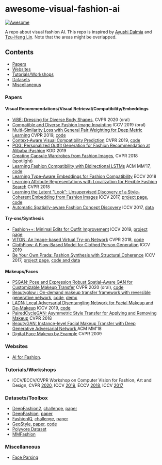 # awesome-visual-fashion-ai

[![Awesome](https://awesome.re/badge.svg)](https://awesome.re)

A repo about visual fashion AI. This repo is inspired by [Ayushi Dalmia](https://github.com/ayushidalmia/awesome-fashion-ai) and [Tzu-Heng Lin](https://github.com/lzhbrian/Cool-Fashion-Papers). Note that the areas might be overlapped.

## Contents

* [Papers](#papers)
* [Websites](#websites)
* [Tutorials/Workshops](#tutorials/workshops)
* [Datasets](#datasets)
* [Miscellaneous](#miscellaneous)


### Papers

#### Visual Recommendations/Visual Retrieval/Compatibility/Embeddings

  - [ViBE: Dressing for Diverse Body Shapes](https://arxiv.org/abs/1912.06697), CVPR 2020 (oral)
  - [Compatible and Diverse Fashion Image Inpainting](http://openaccess.thecvf.com/content_ICCV_2019/papers/Han_FiNet_Compatible_and_Diverse_Fashion_Image_Inpainting_ICCV_2019_paper.pdf) ICCV 2019 (oral)
  - [Multi-Similarity Loss with General Pair Weighting for Deep Metric Learning](https://arxiv.org/pdf/1904.06627.pdf) CVPR 2019, [code](https://github.com/MalongTech/research-ms-loss)
  - [Context-Aware Visual Compatibility Prediction](https://arxiv.org/abs/1902.03646) CVPR 2019, [code](https://github.com/gcucurull/visual-compatibility)
  - [POG: Personalized Outfit Generation for Fashion Recommendation at Alibaba iFashion](https://arxiv.org/abs/1905.01866) KDD 2019
  - [Creating Capsule Wardrobes from Fashion Images](https://arxiv.org/abs/1712.02662), CVPR 2018 (spotlight)
  - [Learning Fashion Compatibility with Bidirectional LSTMs](https://arxiv.org/abs/1707.05691) ACM MM'17, [code](https://github.com/xthan/polyvore)
  - [Learning Type-Aware Embeddings for Fashion Compatibility](https://arxiv.org/abs/1803.09196) ECCV 2018
  - [Learning Attribute Representations with Localization for Flexible Fashion Search](http://openaccess.thecvf.com/content_cvpr_2018/papers_backup/Ak_Learning_Attribute_Representations_CVPR_2018_paper.pdf) CVPR 2018
  - [Learning the Latent "Look": Unsupervised Discovery of a Style-Coherent Embedding from Fashion Images](https://arxiv.org/abs/1707.03376) ICCV 2017, [project page](http://vision.cs.utexas.edu/projects/StyleEmbedding/), [code](https://github.com/wlhsiao/Mallet)
  - [Automatic Spatially-aware Fashion Concept Discovery](http://users.umiacs.umd.edu/~xintong/publications/automatic-fashion-concept-final.pdf) ICCV 2017, [data](https://github.com/xthan/fashion-200k/)

  
#### Try-ons/Synthesis
  - [Fashion++: Minimal Edits for Outfit Improvement](https://arxiv.org/abs/1904.09261) ICCV 2019, [project page](http://vision.cs.utexas.edu/projects/FashionPlus/)
  - [VITON: An Image-based Virtual Try-on Network](https://arxiv.org/abs/1711.08447) CVPR 2018, [code](https://github.com/xthan/VITON)
  - [ClothFlow: A Flow-Based Model for Clothed Person Generation](http://openaccess.thecvf.com/content_ICCV_2019/papers/Han_ClothFlow_A_Flow-Based_Model_for_Clothed_Person_Generation_ICCV_2019_paper.pdf) ICCV 2019
  - [Be Your Own Prada: Fashion Synthesis with Structural Coherence](https://arxiv.org/abs/1710.07346) ICCV 2017, [project page](http://mmlab.ie.cuhk.edu.hk/projects/FashionGAN/), [code and data](https://github.com/zhusz/ICCV17-fashionGAN)

#### Makeups/Faces
 - [PSGAN: Pose and Expression Robust Spatial-Aware GAN for Customizable
Makeup Transfer](https://arxiv.org/abs/1909.06956) CVPR 2020 (oral), [code](https://github.com/wtjiang98/PSGAN)
 - [Beautyglow : On-demand makeup transfer framework with reversible generative network](http://openaccess.thecvf.com/content_CVPR_2019/papers/Chen_BeautyGlow_On-Demand_Makeup_Transfer_Framework_With_Reversible_Generative_Network_CVPR_2019_paper.pdf), [code](https://github.com/BeautyGlow/BeautyGlow.github.io/tree/master/source%20code), [demo](https://beautyglow.github.io/)
 - [LADN: Local Adversarial Disentangling Network for Facial Makeup and De-Makeup](https://arxiv.org/abs/1904.11272) ICCV 2019, [code](https://github.com/wangguanzhi/LADN)
 - [PairedCycleGAN: Asymmetric Style Transfer for Applying and Removing Makeup](http://openaccess.thecvf.com/content_cvpr_2018/papers/Chang_PairedCycleGAN_Asymmetric_Style_CVPR_2018_paper.pdf) CVPR 2018
 - [BeautyGAN: Instance-level Facial Makeup Transfer with Deep Generative Adversarial Network
](http://liusi-group.com/pdf/BeautyGAN-camera-ready_2.pdf) ACM MM'18
 - [Digital Face Makeup by Example](https://www.comp.nus.edu.sg/~tsim/documents/face_makeup_cvpr09_lowres.pdf) CVPR 2009

### Websites

- [AI for Fashion](https://cognitivefashion.github.io/).


### Tutorials/Workshops

* ICCV/ECCV/CVPR Workshop on Computer Vision for Fashion, Art and Design, CVPR [2020](https://sites.google.com/view/cvcreative2020/home?authuser=0), ICCV [2019](https://sites.google.com/view/cvcreative), ECCV [2018](https://sites.google.com/view/eccvfashion/), ICCV [2017](https://sites.google.com/zalando.de/cvf-iccv2017/home?authuser=0)

### Datasets/Toolbox

* [DeepFashion2](https://github.com/switchablenorms/DeepFashion2), [challenge](https://sites.google.com/view/cvcreative2020/program/deepfashion2-challenge?authuser=0), [paper](https://arxiv.org/abs/1901.07973)
* [DeepFashion](http://mmlab.ie.cuhk.edu.hk/projects/DeepFashion.html), [paper](https://www.cv-foundation.org/openaccess/content_cvpr_2016/papers/Liu_DeepFashion_Powering_Robust_CVPR_2016_paper.pdf)
* [FashionIQ](https://github.com/XiaoxiaoGuo/fashion-iq), [challenge](https://sites.google.com/view/cvcreative2020/fashion-iq?authuser=0), [paper](https://arxiv.org/abs/1905.12794)
* [GeoStyle](https://geostyle.cs.cornell.edu/), [paper](https://geostyle.cs.cornell.edu/static/pdf/geostyle.pdf), [code](https://github.com/kavitabala/geostyle)
* [Polyvore Dataset](https://github.com/xthan/polyvore-dataset)
* [MMFashion](https://github.com/open-mmlab/mmfashion)

### Miscellaneous
* [Face Parsing](https://github.com/zllrunning/face-parsing.PyTorch)


